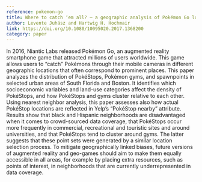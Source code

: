 ```yaml
---
reference: pokemon-go
title: Where to catch ‘em all? – a geographic analysis of Pokémon Go locations
author: Levente Juhász and Hartwig H. Hochmair
link: https://doi.org/10.1080/10095020.2017.1368200
category: paper
---
```

In 2016, Niantic Labs released Pokémon Go, an augmented reality smartphone game that attracted millions of users worldwide. This game allows users to “catch” Pokémons through their mobile cameras in different geographic locations that often correspond to prominent places. This paper analyzes the distribution of PokéStops, Pokémon gyms, and spawnpoints in selected urban areas of South Florida and Boston. It identifies which socioeconomic variables and land-use categories affect the density of PokéStops, and how PokéStops and gyms cluster relative to each other. Using nearest neighbor analysis, this paper assesses also how actual PokéStop locations are reflected in Yelp’s “PokéStop nearby” attribute. Results show that black and Hispanic neighborhoods are disadvantaged when it comes to crowd-sourced data coverage, that PokéStops occur more frequently in commercial, recreational and touristic sites and around universities, and that PokéStops tend to cluster around gyms. The latter suggests that these point sets were generated by a similar location selection process. To mitigate geographically linked biases, future versions of augmented reality and geo-games should aim to make them equally accessible in all areas, for example by placing extra resources, such as points of interest, in neighborhoods that are currently underrepresented in data coverage.
